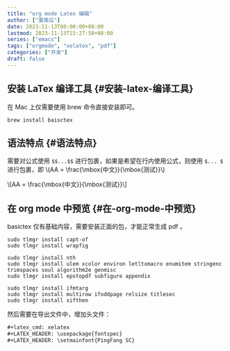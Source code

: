 ```yaml
---
title: "org mode Latex 编辑"
author: ["夏南瓜"]
date: 2023-11-13T00:00:00+08:00
lastmod: 2023-11-13T15:27:50+08:00
series: ["emacs"]
tags: ["orgmode", "xelatex", "pdf"]
categories: ["开发"]
draft: false
---
```


## 安装 LaTex 编译工具 {#安装-latex-编译工具}

在 Mac 上仅需要使用 brew 命令直接安装即可。

```shell
brew install baisctex
```


## 语法特点 {#语法特点}

需要对公式使用 `$$...$$` 进行包裹，如果是希望在行内使用公式，则使用 `$... $` 进行包裹，即 \\(AA = \frac{\mbox{中文}}{\mbox{测试}}\\)

\\[AA = \frac{\mbox{中文}}{\mbox{测试}}\\]


## 在 org mode 中预览 {#在-org-mode-中预览}

basictex 仅有基础内容，需要安装正面的包，才能正常生成 pdf 。

```shell
sudo tlmgr install capt-of
sudo tlmgr install wrapfig

sudo tlmgr install nth
sudo tlmgr install ulem xcolor environ letltxmacro enumitem stringenc trimspaces soul algorithm2e genmisc
sudo tlmgr install epstopdf subfigure appendix

sudo tlmgr install ifmtarg
sudo tlmgr install multirow ifoddpage relsize titlesec
sudo tlmgr install xifthen
```

然后需要在导出文件中，增加头文件：

```org
#+latex_cmd: xelatex
#+LATEX_HEADER: \usepackage{fontspec}
#+LATEX_HEADER: \setmainfont{PingFang SC}
```
